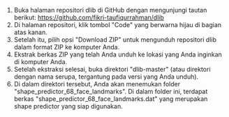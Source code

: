 1. Buka halaman repositori dlib di GitHub dengan mengunjungi tautan berikut: https://github.com/fikri-taufiqurrahman/dlib
2. Di halaman repositori, klik tombol "Code" yang berwarna hijau di bagian atas kanan.
3. Setelah itu, pilih opsi "Download ZIP" untuk mengunduh repositori dlib dalam format ZIP ke komputer Anda.
4. Ekstrak berkas ZIP yang telah Anda unduh ke lokasi yang Anda inginkan di komputer Anda.
5. Setelah ekstraksi selesai, buka direktori "dlib-master" (atau direktori dengan nama serupa, tergantung pada versi yang Anda unduh).
6. Di dalam direktori tersebut, Anda akan menemukan folder "shape_predictor_68_face_landmarks". Di dalam folder ini, terdapat berkas "shape_predictor_68_face_landmarks.dat" yang merupakan shape predictor yang siap digunakan.
